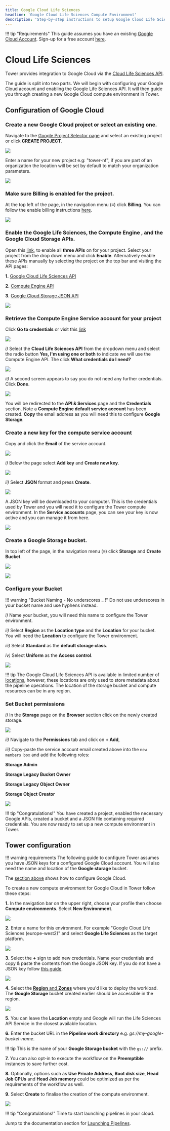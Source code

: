 ```yaml
---
title: Google Cloud Life Sciences
headline: 'Google Cloud Life Sciences Compute Environment'
description: 'Step-by-step instructions to setup Google Cloud Life Sciences for Nextflow Tower.'
---
```


!!! tip "Requirements" 
    This guide assumes you have an existing [Google Cloud Account](https://console.cloud.google.com). Sign-up for a free account [here](https://cloud.google.com/).

# Cloud Life Sciences

Tower provides integration to Google Cloud via the [Cloud Life Sciences API](https://cloud.google.com/life-sciences/docs/reference/rest).

The guide is split into two parts. We will begin with configuring your Google Cloud account and enabling the Google Life Sciences API. It will then guide you through creating a new Google Cloud compute environment in Tower.

## Configuration of Google Cloud

### Create a new Google Cloud project or select an existing one.

Navigate to the [Google Project Selector page](https://console.cloud.google.com/projectselector2) and select an existing project or click **CREATE PROJECT**.

![](/assets/images/2020/09/google_create_project.png)


Enter a name for your new project e.g: "tower-nf", if you are part of an organization the location will be set by default to match your organization parameters.

![](/assets/images/2020/12/google_new_project_name.png)


### Make sure Billing is enabled for the project.

At the top left of the page, in the navigation menu (**≡**) click **Billing**. You can follow the enable billing instructions [here](https://cloud.google.com/billing/docs/how-to/modify-project).

![](/assets/images/2020/12/google_enable_billing.png)


### Enable the Google Life Sciences, the Compute Engine , and the Google Cloud Storage APIs.

Open this [link](https://console.cloud.google.com/flows/enableapi?apiid=lifesciences.googleapis.com%2Ccompute.googleapis.com%2Cstorage-api.googleapis.com), to enable all **three APIs** on for your project. Select your project from the drop down menu and click **Enable**. Alternatively enable these APIs manually by selecting the project on the top bar and visiting the API pages:

**1.** [Google Cloud Life Sciences API](https://console.cloud.google.com/marketplace/product/google/lifesciences.googleapis.com)

**2.** [Compute Engine API](https://console.cloud.google.com/marketplace/product/google/compute.googleapis.com)

**3.** [Google Cloud Storage JSON API](https://console.cloud.google.com/marketplace/product/google/storage-api.googleapis.com)

![](/assets/images/2020/12/google_enable_apis.png)


### Retrieve the Compute Engine Service account for your project

Click **Go to credentials** or visit this [link](https://console.cloud.google.com/apis/credentials/wizard?api=lifesciences.googleapis.com)

![](/assets/images/2020/12/google_api_enabled_confirmation.png)


*i)* Select the **Cloud Life Sciences API** from the dropdown menu and select the radio button **Yes, I'm using one or both** to indicate we will use the Compute Engine API. The click **What credentials do I need?**

![](/assets/images/2020/12/google_credential_options.png)


*ii)* A second screen appears to say you do not need any further credentials. Click **Done**.

![](/assets/images/2020/12/google_credentials_confirmation.png)


You will be redirected to the **API & Services** page and the **Credentials** section. Note a **Compute Engine default service account** has been created. **Copy** the email address as you will need this to configure **Google Storage**.

### Create a new key for the compute service account

Copy and click the **Email** of the service account.

![](/assets/images/2020/12/google_service_account.png)


*i)* Below the page select **Add key** and **Create new key**.

![](/assets/images/2020/12/google_service_account_create_key.png)


*ii)* Select **JSON** format and press **Create**.

![](/assets/images/2020/12/google_service_account_create_key_json.png)


A JSON key will be downloaded to your computer. This is the credentials used by Tower and you will need it to configure the Tower compute environment. In the **Service accounts** page, you can see your key is now active and you can manage it from here.

![](/assets/images/2020/12/google_service_account_create_key_manage.png)


### Create a Google Storage bucket.

In top left of the page, in the navigation menu (**≡**) click **Storage** and **Create Bucket**.

![](/assets/images/2020/09/google_storage.png)


![](/assets/images/2020/12/google_create_bucket.png)


### Configure your Bucket

!!! warning "Bucket Naming - No underscores _ !"
    Do not use underscores in your bucket name and use hyphens instead.

*i)* Name your bucket, you will need this name to configure the Tower environment.

*ii)* Select **Region** as the **Location type** and the **Location** for your bucket. You will need the **Location** to configure the Tower environment.

*iii)* Select **Standard** as the **default storage class**.

*iv)* Select **Uniform** as the **Access control**.

![](/assets/images/2020/12/google_create_bucket_options.png)

!!! tip 
    The Google Cloud Life Sciences API is available in limited number of [locations](https://cloud.google.com/life-sciences/docs/concepts/locations), however, these locations are only used to store metadata about the pipeline operations. The location of the storage bucket and compute resources can be in any region.

### Set Bucket permissions

*i)* In the **Storage** page on the **Browser** section click on the newly created storage.

![](/assets/images/2020/12/google_storage_browser.png)


*ii)* Navigate to the **Permissions** tab and click on **+ Add**,

*iii)* Copy-paste the service account email created above into the `new members box` and add the following roles:

**Storage Admin**

**Storage Legacy Bucket Owner**

**Storage Legacy Object Owner**

**Storage Object Creator**  

![](/assets/images/2020/12/google_storage_roles.png)


!!! tip "Congratulations!" 
    You have created a project, enabled the necessary Google APIs, created a bucket and a JSON file containing required credentials. You are now ready to set up a new compute environment in Tower.

## Tower configuration

!!! warning requirements 
    The following guide to configure Tower assumes you have JSON keys for a configured Google Cloud account. You will also need the name and location of the **Google storage** bucket.

The [section above](#configuration-of-google-cloud) shows how to configure Google Cloud.


To create a new compute environment for Google Cloud in Tower follow these steps:

**1.** In the navigation bar on the upper right, choose your profile then choose **Compute environments**. Select **New Environment**.

![](/assets/images/2020/09/aws_new_env.png)


**2.** Enter a name for this environment. For example "Google Cloud Life Sciences (europe-west2)" and select **Google Life Sciences** as the target platform.

![](/assets/images/2020/09/google_new_env.png)


**3.** Select the **+** sign to add new credentials. Name your credentials and copy & paste the contents from the Google JSON key. If you do not have a JSON key follow [this guide](#4-enable-the-google-life-sciences-api-the-compute-engine-api-and-the-google-cloud-storage-api).

![](/assets/images/2020/09/google_tower_credentials.png)


**4.** Select the [**Region** and **Zones**](https://cloud.google.com/compute/docs/regions-zones#available) where you'd like to deploy the workload. The **Google Storage** bucket created earlier should be accessible in the region.

![](/assets/images/2021/03/gcp_regions_and_zones.png)

**5.** You can leave the **Location** empty and Google will run the Life Sciences API Service in the closest available location.

**6.** Enter the bucket URL in the **Pipeline work directory** e.g. *gs://my-google-bucket-name*.

!!! tip 
    This is the name of your **Google Storage bucket** with the `gs://` prefix.

**7.** You can also opt-in to execute the workflow on the **Preemptible** instances to save further cost.

**8.** Optionally, options such as **Use Private Address**, **Boot disk size**, **Head Job CPUs** and **Head Job memory** could be optimized as per the requirements of the workflow as well.

**9.** Select **Create** to finalise the creation of the compute environment.

![](/assets/images/2021/03/google_tower_location.png)


!!! tip "Congratulations!" 
    Time to start launching pipelines in your cloud.

Jump to the documentation section for [Launching Pipelines](/docs/launch/overview/).
